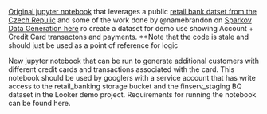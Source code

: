 [Original jupyter notebook](/banking_dataset_gen(old).ipynb) that leverages a public [retail bank datset from the Czech Repulic](https://data.world/lpetrocelli/czech-financial-dataset-real-anonymized-transactions) and some of the work done by @namebrandon on [Sparkov Data Generation here](https://github.com/namebrandon/Sparkov_Data_Generation) ro create a dataset for demo use showing Account + Credit Card transactons and payments. **Note that the code is stale and should just be used as a point of reference for logic

New jupyter notebook that can be run to generate additional customers with different credit cards and transactions associated with the card. This notebook should be used by googlers with a service account that has write access to the retail_banking storage bucket and the finserv_staging BQ dataset in the Looker demo project. Requirements for running the notebook can be found here. 
